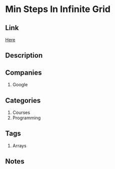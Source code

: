 # Min Steps In Infinite Grid

## Link

[Here](https://www.interviewbit.com/problems/min-steps-in-infinite-grid/)

## Description

## Companies

1. Google

## Categories

1. Courses
1. Programming

## Tags

1. Arrays

## Notes